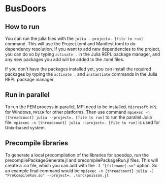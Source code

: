 # BusDoors

## How to run
You can run the julia files with the `julia --project=. [file to run]` command. This will use the Project.toml and Manifest.toml to do dependency resolution. If you want to add new dependencies to the project, you can do so by typing `activate .` in the Julia REPL package manager, and any new packages you add will be added to the .toml files.

If you don't have the packages installed yet, you can install the required packages by typing the `activate .` and `instantiate` commands in the Julia REPL package manager.

## Run in parallel
To run the FEM process in parallel, MPI need to be installed. `Microsoft MPI` for Windows, `MPICH` for other platforms.
Then use command `mpiexec -n [threadcount] julia --project=. [file to run]` to run the parallel Julia file.
`mpiexec -n [threadcount] julia --project=. [file to run]` is used for Unix-based system.

## Precompile libraries
To generate a local precompilation of the libraries for speedup, run the precompilePackageGenerate.jl and precompilePackageRun.jl files. This will create a .so file, which you can add with the `-J "[filename].so"` option. So an example final command would be `mpiexec -n [threadcount] julia -J "PreCompileRun.so" --project=. .\src\poisson.jl`
